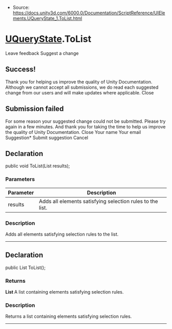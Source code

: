 * Source: https://docs.unity3d.com/6000.0/Documentation/ScriptReference/UIElements.UQueryState_1.ToList.html

#  [UQueryState<T0>](https://docs.unity3d.com/6000.0/Documentation/ScriptReference/UIElements.UQueryState_1.html).ToList
Leave feedback
Suggest a change
## Success!
Thank you for helping us improve the quality of Unity Documentation. Although we cannot accept all submissions, we do read each suggested change from our users and will make updates where applicable.
Close
## Submission failed
For some reason your suggested change could not be submitted. Please <a>try again</a> in a few minutes. And thank you for taking the time to help us improve the quality of Unity Documentation.
Close
Your name Your email Suggestion* Submit suggestion
Cancel
## Declaration
public void ToList(List<T> results); 
### Parameters
Parameter | Description  
---|---  
results | Adds all elements satisfying selection rules to the list.  
### Description
Adds all elements satisfying selection rules to the list. 
* * *
## Declaration
public List<T> ToList(); 
### Returns
**List <T>** A list containing elements satisfying selection rules. 
### Description
Returns a list containing elements satisfying selection rules. 
* * *

